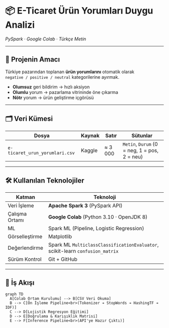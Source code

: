 # 📦 E-Ticaret Ürün Yorumları Duygu Analizi  
*PySpark · Google Colab · Türkçe Metin*

---

## 🚀 Projenin Amacı
Türkiye pazarından toplanan **ürün yorumlarını** otomatik olarak  
`negative / positive / neutral` kategorilerine ayırmak.

- **Olumsuz** geri bildirim → hızlı aksiyon  
- **Olumlu** yorum → pazarlama vitrininde öne çıkarma  
- **Nötr** yorum → ürün geliştirme içgörüsü

---

## 🗂️ Veri Kümesi

| Dosya | Kaynak | Satır | Sütunlar |
|-------|--------|-------|----------|
| `e-ticaret_urun_yorumlari.csv` | Kaggle | ≈ 3 000 | `Metin`, `Durum` (0 = neg, 1 = pos, 2 = neu) |

---

## 🛠️ Kullanılan Teknolojiler

| Katman | Teknoloji |
|--------|-----------|
| Veri İşleme | **Apache Spark 3** (PySpark API) |
| Çalışma Ortamı | **Google Colab** (Python 3.10 · OpenJDK 8) |
| ML | Spark ML (Pipeline, Logistic Regression) |
| Görselleştirme | Matplotlib |
| Değerlendirme | Spark ML `MulticlassClassificationEvaluator`, scikit-learn `confusion_matrix` |
| Sürüm Kontrol | Git + GitHub |

---


## 🔄 İş Akışı

```mermaid
graph TD
  A[Colab Ortam Kurulumu] --> B[CSV Veri Okuma]
  B --> C[Ön İşleme Pipeline<br>(Tokenizer ➔ StopWords ➔ HashingTF ➔ IDF)]
  C --> D[Lojistik Regresyon Eğitimi]
  D --> E[Doğrulama & Karışıklık Matrisi]
  E --> F[Inference Pipeline<br>(API'ye Hazır Çıktı)]
